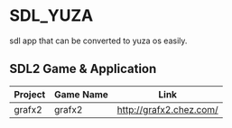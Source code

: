 # SDL_YUZA
sdl app that can be converted to yuza os easily.



## SDL2 Game & Application

| Project | Game Name| Link |
| -------- | -------- | -------- |
|grafx2 |grafx2     | http://grafx2.chez.com/    |

